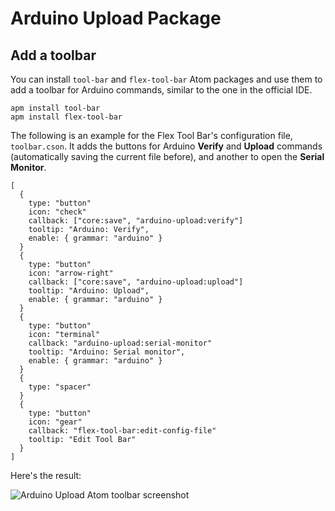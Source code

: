 # Arduino Upload Package

## Add a toolbar

You can install `tool-bar` and `flex-tool-bar` Atom packages and use them to add a toolbar for Arduino commands, similar to the one in the official IDE.

	apm install tool-bar
	apm install flex-tool-bar
	
The following is an example for the Flex Tool Bar's configuration file, `toolbar.cson`. It adds the buttons for Arduino **Verify** and **Upload** commands (automatically saving the current file before), and another to open the **Serial Monitor**.

	[
	  {
		type: "button"
		icon: "check"
		callback: ["core:save", "arduino-upload:verify"]
		tooltip: "Arduino: Verify",
		enable: { grammar: "arduino" }
	  }
	  {
		type: "button"
		icon: "arrow-right"
		callback: ["core:save", "arduino-upload:upload"]
		tooltip: "Arduino: Upload",
		enable: { grammar: "arduino" }
	  }
	  {
		type: "button"
		icon: "terminal"
		callback: "arduino-upload:serial-monitor"
		tooltip: "Arduino: Serial monitor",
		enable: { grammar: "arduino" }
	  }
	  {
		type: "spacer"
	  }
	  {
		type: "button"
		icon: "gear"
		callback: "flex-tool-bar:edit-config-file"
		tooltip: "Edit Tool Bar"
	  }
	]
	
Here's the result:

![Arduino Upload Atom toolbar screenshot](http://i.imgur.com/TdbZN9r.png)
